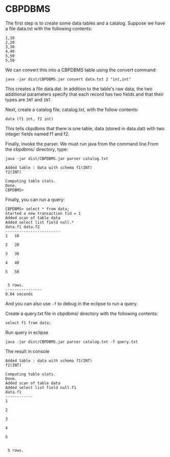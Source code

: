 CBPDBMS
=================
The first step is to create some data tables and a catalog. Suppose we have a file data.txt with the following contents:

	1,10
	2,20
	3,30
	4,40
	5,50
	5,50

We can convert this into a CBPDBMS table using the convert command:
	
	java -jar dist/CBPDBMS.jar convert data.txt 2 "int,int"

This creates a file data.dat. In addition to the table's raw data, the two additional parameters specify that each record has two fields and that their types are `INT` and `INT`.

Next, create a catalog file, catalog.txt, with the follow contents:

	data (f1 int, f2 int)	

This tells cbpdbms that there is one table, data (stored in data.dat) with two integer fields named f1 and f2.

Finally, invoke the parser. We must run java from the command line.From the cbpdbms/ directory, type:

	java -jar dist/CBPDBMS.jar parser catalog.txt

	Added table : data with schema f1(INT)
	f2(INT)

	Computing table stats.
	Done.
	CBPDBMS>

Finally, you can run a query:

	CBPDBMS> select * from data;
	Started a new transaction tid = 1
	Added scan of table data
	Added select list field null.*
	data.f1	data.f2	
	------------------------
	1	10

	2	20

	3	30

	4	40

	5	50


	 5 rows.
	----------------
	0.04 seconds


And you can also use `-f` to debug in the eclipse to run a query.

Create a query.txt file in cbpdbms/ directory with the following contents:

	select f1 from data;

Run query in eclipse 

	java -jar dist/CBPDBMS.jar parser catalog.txt -f query.txt

The result in console

	Added table : data with schema f1(INT)
	f2(INT)

	Computing table stats.
	Done.
	Added scan of table data
	Added select list field null.f1
	data.f1	
	------------
	1

	2

	3

	4

	5


	 5 rows.
 
